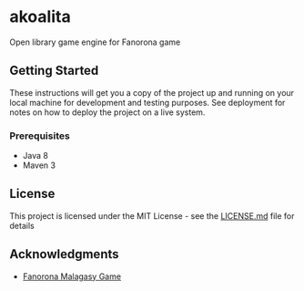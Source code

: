 # akoalita

Open library game engine for Fanorona game

## Getting Started

These instructions will get you a copy of the project up and running on your local machine for development and testing purposes. See deployment for notes on how to deploy the project on a live system.

### Prerequisites
* Java 8
* Maven 3

## License

This project is licensed under the MIT License - see the [LICENSE.md](LICENSE.md) file for details

## Acknowledgments

* [Fanorona Malagasy Game](http://gasy-fanorona.sourceforge.net/docs/fanorona_rules.html)
